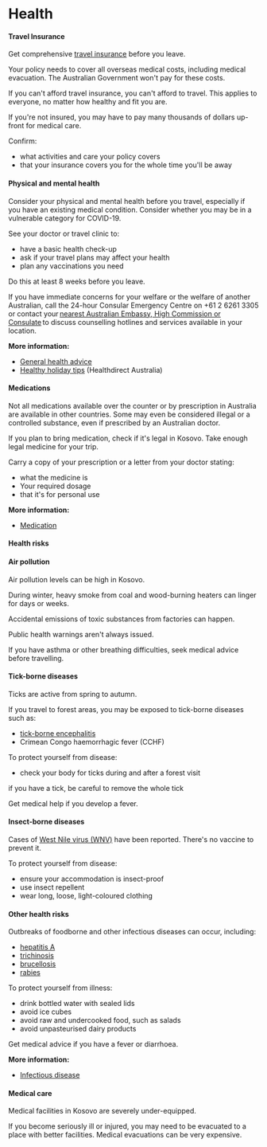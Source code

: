 # Health

#### Travel Insurance

Get comprehensive [travel insurance](/before-you-go/the-basics/travel-insurance "Travel insurance") before you leave.

Your policy needs to cover all overseas medical costs, including medical evacuation. The Australian Government won't pay for these costs.

If you can't afford travel insurance, you can't afford to travel. This applies to everyone, no matter how healthy and fit you are.

If you're not insured, you may have to pay many thousands of dollars up-front for medical care.

Confirm:

* what activities and care your policy covers
* that your insurance covers you for the whole time you'll be away

#### Physical and mental health

Consider your physical and mental health before you travel, especially if you have an existing medical condition. Consider whether you may be in a vulnerable category for COVID-19.

See your doctor or travel clinic to:

* have a basic health check-up
* ask if your travel plans may affect your health
* plan any vaccinations you need

Do this at least 8 weeks before you leave.

If you have immediate concerns for your welfare or the welfare of another Australian, call the 24-hour Consular Emergency Centre on +61 2 6261 3305 or contact your [nearest Australian Embassy, High Commission or Consulate](https://www.dfat.gov.au/about-us/our-locations/missions/our-embassies-and-consulates-overseas) to discuss counselling hotlines and services available in your location.

**More information:**

* [General health advice](/before-you-go/health "Taking care of your health")
* [Healthy holiday tips](https://www.healthdirect.gov.au/healthy-holiday-tips-infographic) (Healthdirect Australia)

#### Medications

Not all medications available over the counter or by prescription in Australia are available in other countries. Some may even be considered illegal or a controlled substance, even if prescribed by an Australian doctor.

If you plan to bring medication, check if it's legal in Kosovo. Take enough legal medicine for your trip.

Carry a copy of your prescription or a letter from your doctor stating:

* what the medicine is
* Your required dosage
* that it's for personal use

**More information:**

* [Medication](/before-you-go/health/medications "Medication and medical equipment")

#### Health risks

#### Air pollution

Air pollution levels can be high in Kosovo.

During winter, heavy smoke from coal and wood-burning heaters can linger for days or weeks.

Accidental emissions of toxic substances from factories can happen.

Public health warnings aren't always issued.

If you have asthma or other breathing difficulties, seek medical advice before travelling.

#### Tick-borne diseases

Ticks are active from spring to autumn.

If you travel to forest areas, you may be exposed to tick-borne diseases such as:

* [tick-borne encephalitis](https://www.who.int/immunization/diseases/tick_encephalitis/en/)
* Crimean Congo haemorrhagic fever (CCHF)

To protect yourself from disease:

* check your body for ticks during and after a forest visit

if you have a tick, be careful to remove the whole tick

Get medical help if you develop a fever.

#### Insect-borne diseases

Cases of [West Nile virus (WNV)](http://www.who.int/news-room/fact-sheets/detail/west-nile-virus) have been reported. There's no vaccine to prevent it.

To protect yourself from disease:

* ensure your accommodation is insect-proof
* use insect repellent
* wear long, loose, light-coloured clothing

#### Other health risks

Outbreaks of foodborne and other infectious diseases can occur, including:

* [hepatitis A](https://www.who.int/news-room/fact-sheets/detail/hepatitis-a)
* [trichinosis](https://www.cdc.gov/parasites/trichinellosis/)
* [brucellosis](https://www.who.int/news-room/fact-sheets/detail/brucellosis)
* [rabies](https://www.who.int/news-room/fact-sheets/detail/rabies)

To protect yourself from illness:

* drink bottled water with sealed lids
* avoid ice cubes
* avoid raw and undercooked food, such as salads
* avoid unpasteurised dairy products

Get medical advice if you have a fever or diarrhoea.

**More information:**

* [Infectious disease](/before-you-go/health/diseases "Infectious diseases")

#### Medical care

Medical facilities in Kosovo are severely under-equipped.

If you become seriously ill or injured, you may need to be evacuated to a place with better facilities. Medical evacuations can be very expensive.